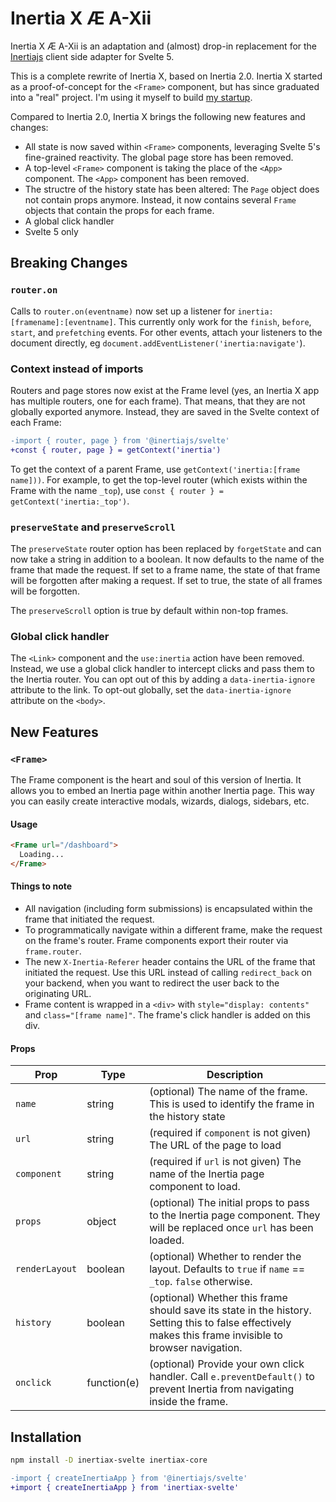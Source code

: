# Inertia X Æ A-Xii

Inertia X Æ A-Xii is an adaptation and (almost) drop-in replacement for the [Inertiajs](https://inertiajs.com) client side adapter for Svelte 5.

This is a complete rewrite of Inertia X, based on Inertia 2.0. Inertia X started as a proof-of-concept for the `<Frame>` component, but has since graduated into a "real" project. I'm using it myself to build [my startup](https://github.com/buhrmi).

Compared to Inertia 2.0, Inertia X brings the following new features and changes:

* All state is now saved within `<Frame>` components, leveraging Svelte 5's fine-grained reactivity. The global page store has been removed. 
* A top-level `<Frame>` component is taking the place of the `<App>` component. The `<App>` component has been removed.
* The structre of the history state has been altered: The `Page` object does not contain props anymore. Instead, it now contains several `Frame` objects that contain the props for each frame.
* A global click handler
* Svelte 5 only

## Breaking Changes

### `router.on`

Calls to `router.on(eventname)` now set up a listener for `inertia:[framename]:[eventname]`. This currently only work for the `finish`, `before`, `start`, and `prefetching` events. For other events, attach your listeners to the document directly, eg `document.addEventListener('inertia:navigate'`).

### Context instead of imports

Routers and page stores now exist at the Frame level (yes, an Inertia X app has multiple routers, one for each frame). That means, that they are not globally exported anymore. Instead, they are saved in the Svelte context of each Frame:

```diff
-import { router, page } from '@inertiajs/svelte'
+const { router, page } = getContext('inertia')
```

To get the context of a parent Frame, use `getContext('inertia:[frame name]))`. For example, to get the top-level router (which exists within the Frame with the name `_top`), use `const { router } = getContext('inertia:_top')`.

### `preserveState` and `preserveScroll`

The `preserveState` router option has been replaced by `forgetState` and can now take a string in addition to a boolean. It now defaults to the name of the frame that made the request. If set to a frame name, the state of that frame will be forgotten after making a request. If set to true, the state of all frames will be forgotten.

The `preserveScroll` option is true by default within non-top frames.

### Global click handler

The `<Link>` component and the `use:inertia` action have been removed. Instead, we use a global click handler to intercept clicks and pass them to the Inertia router. You can opt out of this by adding a `data-inertia-ignore` attribute to the link. To opt-out globally, set the `data-inertia-ignore` attribute on the `<body>`.

## New Features

### `<Frame>`

The Frame component is the heart and soul of this version of Inertia. It allows you to embed an Inertia page within another Inertia page. This way you can easily create interactive modals, wizards, dialogs, sidebars, etc.

#### Usage

```html
<Frame url="/dashboard">
  Loading...
</Frame>
```

#### Things to note

* All navigation (including form submissions) is encapsulated within the frame that initiated the request.
* To programmatically navigate within a different frame, make the request on the frame's router. Frame components export their router via `frame.router`.
* The new `X-Inertia-Referer` header contains the URL of the frame that initiated the request. Use this URL instead of calling `redirect_back` on your backend, when you want to redirect the user back to the originating URL.
* Frame content is wrapped in a `<div>` with `style="display: contents"` and `class="[frame name]"`. The frame's click handler is added on this div.

#### Props

| Prop | Type | Description |
| --- | --- | --- |
| `name` | string | (optional) The name of the frame. This is used to identify the frame in the history state |
| `url` | string | (required if `component` is not given) The URL of the page to load |
| `component` | string | (required if `url` is not given) The name of the Inertia page component to load. |
| `props` | object | (optional) The initial props to pass to the Inertia page component. They will be replaced once `url` has been loaded. |
| `renderLayout` | boolean | (optional) Whether to render the layout. Defaults to `true` if `name` == `_top`. `false` otherwise. |
| `history` | boolean | (optional) Whether this frame should save its state in the history. Setting this to false effectively makes this frame invisible to browser navigation. |
| `onclick` | function(e) | (optional) Provide your own click handler. Call `e.preventDefault()` to prevent Inertia from navigating inside the frame. |

## Installation

```bash
npm install -D inertiax-svelte inertiax-core
```

```diff
-import { createInertiaApp } from '@inertiajs/svelte'
+import { createInertiaApp } from 'inertiax-svelte'
```
